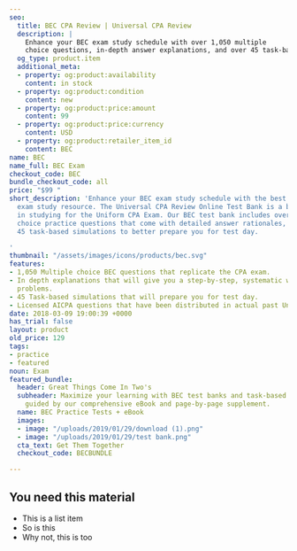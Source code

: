 ```yaml
---
seo:
  title: BEC CPA Review | Universal CPA Review
  description: |
    Enhance your BEC exam study schedule with over 1,050 multiple
    choice questions, in-depth answer explanations, and over 45 task-based simulations replicating your real exam experience.
  og_type: product.item
  additional_meta:
  - property: og:product:availability
    content: in stock
  - property: og:product:condition
    content: new
  - property: og:product:price:amount
    content: 99
  - property: og:product:price:currency
    content: USD
  - property: og:product:retailer_item_id
    content: BEC
name: BEC
name_full: BEC Exam
checkout_code: BEC
bundle_checkout_code: all
price: "$99 "
short_description: 'Enhance your BEC exam study schedule with the best online CPA
  exam study resource. The Universal CPA Review Online Test Bank is a brand-new supplement
  in studying for the Uniform CPA Exam. Our BEC test bank includes over 1,050 multiple
  choice practice questions that come with detailed answer rationales, as well as
  45 task-based simulations to better prepare you for test day.

'
thumbnail: "/assets/images/icons/products/bec.svg"
features:
- 1,050 Multiple choice BEC questions that replicate the CPA exam.
- In depth explanations that will give you a step-by-step, systematic way of solving
  problems.
- 45 Task-based simulations that will prepare you for test day.
- Licensed AICPA questions that have been distributed in actual past Uniform CPA Exams.
date: 2018-03-09 19:00:39 +0000
has_trial: false
layout: product
old_price: 129
tags:
- practice
- featured
noun: Exam
featured_bundle:
  header: Great Things Come In Two's
  subheader: Maximize your learning with BEC test banks and task-based simulations,
    guided by our comprehensive eBook and page-by-page supplement.
  name: BEC Practice Tests + eBook
  images:
  - image: "/uploads/2019/01/29/download (1).png"
  - image: "/uploads/2019/01/29/test bank.png"
  cta_text: Get Them Together
  checkout_code: BECBUNDLE

---
```

## You need this material
* This is a list item
* So is this
* Why not, this is too